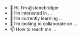 - 👋 Hi, I’m @stonebridger
- 👀 I’m interested in ...
- 🌱 I’m currently learning ...
- 💞️ I’m looking to collaborate on ...
- 📫 How to reach me ...

<!---
stonebridger/stonebridger is a ✨ special ✨ repository because its `README.md` (this file) appears on your GitHub profile.
You can click the Preview link to take a look at your changes.
--->
